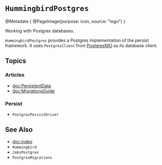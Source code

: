 # ``HummingbirdPostgres``

@Metadata {
    @PageImage(purpose: icon, source: "logo")
}

Working with Postgres databases.

`HummingbirdPostgres` provides a Postgres implementation of the persist framework. It uses `PostgresClient` from [PostgresNIO](https://github.com/vapor/postgres-nio) as its database client.

## Topics

### Articles

- <doc:PersistentData>
- <doc:MigrationsGuide>

### Persist

- ``PostgresPersistDriver``

## See Also

- <doc:index>
- ``Hummingbird``
- ``JobsPostgres``
- ``PostgresMigrations``

